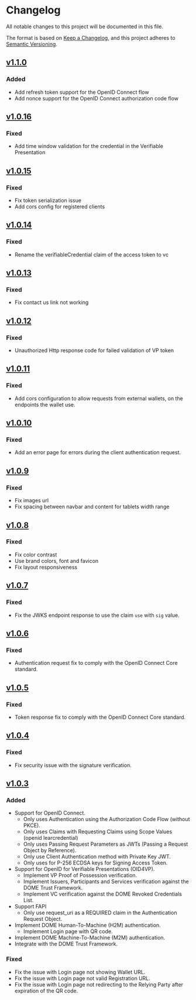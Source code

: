 # Changelog
All notable changes to this project will be documented in this file.

The format is based on [Keep a Changelog](https://keepachangelog.com/en/1.0.0/),
and this project adheres to [Semantic Versioning](https://semver.org/spec/v2.0.0.html).

## [v1.1.0](https://github.com/in2workspace/in2-verifier-api/releases/tag/v1.1.0)
### Added
- Add refresh token support for the OpenID Connect flow
- Add nonce support for the OpenID Connect authorization code flow

## [v1.0.16](https://github.com/in2workspace/in2-verifier-api/releases/tag/v1.0.16)
### Fixed
- Add time window validation for the credential in the Verifiable Presentation

## [v1.0.15](https://github.com/in2workspace/in2-verifier-api/releases/tag/v1.0.15)
### Fixed
- Fix token serialization issue
- Add cors config for registered clients

## [v1.0.14](https://github.com/in2workspace/in2-verifier-api/releases/tag/v1.0.14)
### Fixed
- Rename the verifiableCredential claim of the access token to vc

## [v1.0.13](https://github.com/in2workspace/in2-verifier-api/releases/tag/v1.0.13)
### Fixed
- Fix contact us link not working

## [v1.0.12](https://github.com/in2workspace/in2-verifier-api/releases/tag/v1.0.12)
### Fixed
- Unauthorized Http response code for failed validation of VP token

## [v1.0.11](https://github.com/in2workspace/in2-verifier-api/releases/tag/v1.0.11)
### Fixed
- Add cors configuration to allow requests from external wallets, on the endpoints the wallet use.

## [v1.0.10](https://github.com/in2workspace/in2-verifier-api/releases/tag/v1.0.10)
### Fixed
- Add an error page for errors during the client authentication request.

## [v1.0.9](https://github.com/in2workspace/in2-verifier-api/releases/tag/v1.0.9)
### Fixed
- Fix images url
- Fix spacing between navbar and content for tablets width range

## [v1.0.8](https://github.com/in2workspace/in2-verifier-api/releases/tag/v1.0.8)
### Fixed
- Fix color contrast 
- Use brand colors, font and favicon
- Fix layout responsiveness

## [v1.0.7](https://github.com/in2workspace/in2-verifier-api/releases/tag/v1.0.7)
### Fixed
- Fix the JWKS endpoint response to use the claim `use` with `sig` value.

## [v1.0.6](https://github.com/in2workspace/in2-verifier-api/releases/tag/v1.0.6)
### Fixed
- Authentication request fix to comply with the OpenID Connect Core standard.

## [v1.0.5](https://github.com/in2workspace/in2-verifier-api/releases/tag/v1.0.5)
### Fixed
- Token response fix to comply with the OpenID Connect Core standard.

## [v1.0.4](https://github.com/in2workspace/in2-verifier-api/releases/tag/v1.0.4)
### Fixed
- Fix security issue with the signature verification.

## [v1.0.3](https://github.com/in2workspace/in2-verifier-api/releases/tag/v1.0.3)
### Added
- Support for OpenID Connect.
  - Only uses Authentication using the Authorization Code Flow (without PKCE).
  - Only uses Claims with Requesting Claims using Scope Values (openid learcredential)
  - Only uses Passing Request Parameters as JWTs (Passing a Request Object by Reference).
  - Only use Client Authentication method with Private Key JWT.
  - Only uses for P-256 ECDSA keys for Signing Access Token.
- Support for OpenID for Verifiable Presentations (OID4VP).
  - Implement VP Proof of Possession verification.
  - Implement Issuers, Participants and Services verification against the DOME Trust Framework.
  - Implement VC verification against the DOME Revoked Credentials List.
- Support FAPI
  - Only use request_uri as a REQUIRED claim in the Authentication Request Object.
- Implement DOME Human-To-Machine (H2M) authentication.
  - Implement Login page with QR code.
- Implement DOME Machine-To-Machine (M2M) authentication.
- Integrate with the DOME Trust Framework.

### Fixed
- Fix the issue with Login page not showing Wallet URL.
- Fix the issue with Login page not valid Registration URL.
- Fix the issue with Login page not redirecting to the Relying Party after expiration of the QR code.